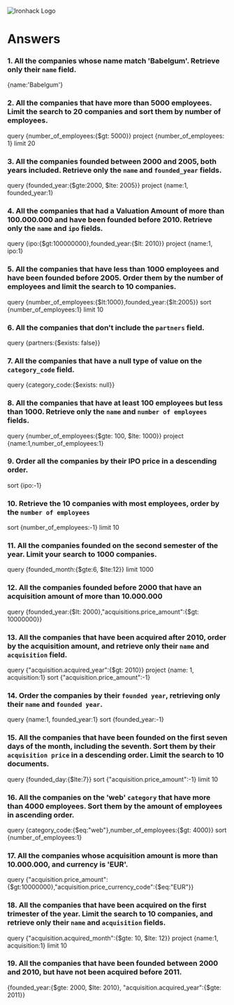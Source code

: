 ![Ironhack Logo](https://i.imgur.com/1QgrNNw.png)

# Answers

### 1. All the companies whose name match 'Babelgum'. Retrieve only their `name` field.

{name:'Babelgum'}

### 2. All the companies that have more than 5000 employees. Limit the search to 20 companies and sort them by **number of employees**.

query {number_of_employees:{$gt: 5000}}
project {number_of_employees: 1}
limit 20

### 3. All the companies founded between 2000 and 2005, both years included. Retrieve only the `name` and `founded_year` fields.

query {founded_year:{$gte:2000, $lte: 2005}}
project {name:1, founded_year:1}


### 4. All the companies that had a Valuation Amount of more than 100.000.000 and have been founded before 2010. Retrieve only the `name` and `ipo` fields.

query {ipo:{$gt:100000000},founded_year:{$lt: 2010}}
project {name:1, ipo:1}

### 5. All the companies that have less than 1000 employees and have been founded before 2005. Order them by the number of employees and limit the search to 10 companies.

query {number_of_employees:{$lt:1000},founded_year:{$lt:2005}}
sort {number_of_employees:1}
limit 10

### 6. All the companies that don't include the `partners` field.

query {partners:{$exists: false}}

### 7. All the companies that have a null type of value on the `category_code` field.

query {category_code:{$exists: null}}

### 8. All the companies that have at least 100 employees but less than 1000. Retrieve only the `name` and `number of employees` fields.

query {number_of_employees:{$gte: 100, $lte: 1000}}
project {name:1,number_of_employees:1}

### 9. Order all the companies by their IPO price in a descending order.

sort {ipo:-1}

### 10. Retrieve the 10 companies with most employees, order by the `number of employees`

sort {number_of_employees:-1}
limit 10
### 11. All the companies founded on the second semester of the year. Limit your search to 1000 companies.

query {founded_month:{$gte:6, $lte:12}}
limit 1000

### 12. All the companies founded before 2000 that have an acquisition amount of more than 10.000.000

query {founded_year:{$lt: 2000},"acquisitions.price_amount":{$gt: 10000000}}

### 13. All the companies that have been acquired after 2010, order by the acquisition amount, and retrieve only their `name` and `acquisition` field.

query {"acquisition.acquired_year":{$gt: 2010}}
project {name: 1, acquisition:1}
sort {"acquisition.price_amount":-1}

### 14. Order the companies by their `founded year`, retrieving only their `name` and `founded year`.

query {name:1, founded_year:1}
sort {founded_year:-1}

### 15. All the companies that have been founded on the first seven days of the month, including the seventh. Sort them by their `acquisition price` in a descending order. Limit the search to 10 documents.

query {founded_day:{$lte:7}}
sort {"acquisition.price_amount":-1}
limit 10

### 16. All the companies on the 'web' `category` that have more than 4000 employees. Sort them by the amount of employees in ascending order.

query {category_code:{$eq:"web"},number_of_employees:{$gt: 4000}}
sort {number_of_employees:1}

### 17. All the companies whose acquisition amount is more than 10.000.000, and currency is 'EUR'.

query {"acquisition.price_amount":{$gt:10000000},"acquisition.price_currency_code":{$eq:"EUR"}}

### 18. All the companies that have been acquired on the first trimester of the year. Limit the search to 10 companies, and retrieve only their `name` and `acquisition` fields.

query {"acquisition.acquired_month":{$gte: 10, $lte: 12}}
project {name:1, acquisition:1}
limit 10

### 19. All the companies that have been founded between 2000 and 2010, but have not been acquired before 2011.

{founded_year:{$gte: 2000, $lte: 2010}, "acquisition.acquired_year":{$gte: 2011}}
